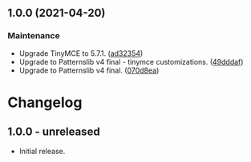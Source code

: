 ## 1.0.0 (2021-04-20)


### Maintenance

* Upgrade TinyMCE to 5.7.1. ([ad32354](https://github.com/patternslib/pat-tinymce/commit/ad32354a7513dd05587b7aef02c30ad578ec260c))
* Upgrade to Patternslib v4 final - tinymce customizations. ([49dddaf](https://github.com/patternslib/pat-tinymce/commit/49dddaf6f9e6c3533deee212945e6b65a813f877))
* Upgrade to Patternslib v4 final. ([070d8ea](https://github.com/patternslib/pat-tinymce/commit/070d8ea9eda7cc1fd8b65c9a37c5f5ffda6d6675))

# Changelog


## 1.0.0 - unreleased

- Initial release.

